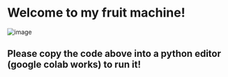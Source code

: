 # Welcome to my fruit machine!

![image](https://github.com/Luna5379/fruit-machine-/assets/110072210/c0a4729d-306a-47e7-97b8-54e128fd656f)


## Please copy the code above into a python editor (google colab works) to run it!
